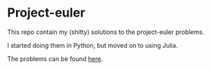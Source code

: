 # Project-euler

This repo contain my (shitty) solutions to the project-euler problems.

I started doing them in Python, but moved on to using Julia.

The problems can be found [here](http://projecteuler.net/).
